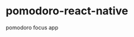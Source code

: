 # pomodoro-react-native


pomodoro focus app 

<a href="https://user-images.githubusercontent.com/28966259/164784160-32073a37-59d3-47f9-915f-525808b29324.gif" title="preview"></a>
